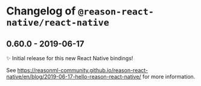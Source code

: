 # Changelog of `@reason-react-native/react-native`

## 0.60.0 - 2019-06-17

✨ Initial release for this new React Native bindings!

See
<https://reasonml-community.github.io/reason-react-native/en/blog/2019-06-17-hello-reason-react-native/>
for more information.
